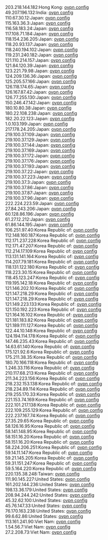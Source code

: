 203.218.144.182:Hong Kong: [ovpn config](vpn/203_218_144_182.ovpn)  
49.207.196.132:India: [ovpn config](vpn/49_207_196_132.ovpn)  
110.67.30.12:Japan: [ovpn config](vpn/110_67_30_12.ovpn)  
115.163.36.3:Japan: [ovpn config](vpn/115_163_36_3.ovpn)  
116.58.183.24:Japan: [ovpn config](vpn/116_58_183_24.ovpn)  
117.108.71.184:Japan: [ovpn config](vpn/117_108_71_184.ovpn)  
118.154.236.205:Japan: [ovpn config](vpn/118_154_236_205.ovpn)  
118.20.93.137:Japan: [ovpn config](vpn/118_20_93_137.ovpn)  
118.240.194.102:Japan: [ovpn config](vpn/118_240_194_102.ovpn)  
119.231.240.182:Japan: [ovpn config](vpn/119_231_240_182.ovpn)  
121.110.214.157:Japan: [ovpn config](vpn/121_110_214_157.ovpn)  
121.84.120.39:Japan: [ovpn config](vpn/121_84_120_39.ovpn)  
123.221.79.98:Japan: [ovpn config](vpn/123_221_79_98.ovpn)  
124.209.136.36:Japan: [ovpn config](vpn/124_209_136_36.ovpn)  
125.205.57.166:Japan: [ovpn config](vpn/125_205_57_166.ovpn)  
126.118.174.65:Japan: [ovpn config](vpn/126_118_174_65.ovpn)  
126.167.87.42:Japan: [ovpn config](vpn/126_167_87_42.ovpn)  
126.77.255.130:Japan: [ovpn config](vpn/126_77_255_130.ovpn)  
150.246.47.142:Japan: [ovpn config](vpn/150_246_47_142.ovpn)  
180.10.80.38:Japan: [ovpn config](vpn/180_10_80_38.ovpn)  
180.22.108.238:Japan: [ovpn config](vpn/180_22_108_238.ovpn)  
182.20.22.123:Japan: [ovpn config](vpn/182_20_22_123.ovpn)  
1.0.103.199:Japan: [ovpn config](vpn/1_0_103_199.ovpn)  
217.178.24.205:Japan: [ovpn config](vpn/217_178_24_205.ovpn)  
219.100.37.109:Japan: [ovpn config](vpn/219_100_37_109.ovpn)  
219.100.37.129:Japan: [ovpn config](vpn/219_100_37_129.ovpn)  
219.100.37.144:Japan: [ovpn config](vpn/219_100_37_144.ovpn)  
219.100.37.169:Japan: [ovpn config](vpn/219_100_37_169.ovpn)  
219.100.37.172:Japan: [ovpn config](vpn/219_100_37_172.ovpn)  
219.100.37.176:Japan: [ovpn config](vpn/219_100_37_176.ovpn)  
219.100.37.193:Japan: [ovpn config](vpn/219_100_37_193.ovpn)  
219.100.37.22:Japan: [ovpn config](vpn/219_100_37_22.ovpn)  
219.100.37.223:Japan: [ovpn config](vpn/219_100_37_223.ovpn)  
219.100.37.3:Japan: [ovpn config](vpn/219_100_37_3.ovpn)  
219.100.37.86:Japan: [ovpn config](vpn/219_100_37_86.ovpn)  
219.100.37.87:Japan: [ovpn config](vpn/219_100_37_87.ovpn)  
219.100.37.96:Japan: [ovpn config](vpn/219_100_37_96.ovpn)  
222.224.223.59:Japan: [ovpn config](vpn/222_224_223_59.ovpn)  
27.84.243.206:Japan: [ovpn config](vpn/27_84_243_206.ovpn)  
60.128.86.196:Japan: [ovpn config](vpn/60_128_86_196.ovpn)  
61.27.12.212:Japan: [ovpn config](vpn/61_27_12_212.ovpn)  
61.86.144.195:Japan: [ovpn config](vpn/61_86_144_195.ovpn)  
106.251.97.40:Korea Republic of: [ovpn config](vpn/106_251_97_40.ovpn)  
112.148.160.187:Korea Republic of: [ovpn config](vpn/112_148_160_187.ovpn)  
112.171.237.228:Korea Republic of: [ovpn config](vpn/112_171_237_228.ovpn)  
112.171.47.207:Korea Republic of: [ovpn config](vpn/112_171_47_207.ovpn)  
112.214.17.109:Korea Republic of: [ovpn config](vpn/112_214_17_109.ovpn)  
113.131.141.164:Korea Republic of: [ovpn config](vpn/113_131_141_164.ovpn)  
114.207.79.181:Korea Republic of: [ovpn config](vpn/114_207_79_181.ovpn)  
118.131.122.180:Korea Republic of: [ovpn config](vpn/118_131_122_180.ovpn)  
118.223.30.15:Korea Republic of: [ovpn config](vpn/118_223_30_15.ovpn)  
118.45.123.247:Korea Republic of: [ovpn config](vpn/118_45_123_247.ovpn)  
119.195.142.18:Korea Republic of: [ovpn config](vpn/119_195_142_18.ovpn)  
121.146.202.10:Korea Republic of: [ovpn config](vpn/121_146_202_10.ovpn)  
121.147.218.29:Korea Republic of: [ovpn config](vpn/121_147_218_29.ovpn)  
121.147.218.29:Korea Republic of: [ovpn config](vpn/121_147_218_29.ovpn)  
121.149.223.133:Korea Republic of: [ovpn config](vpn/121_149_223_133.ovpn)  
121.150.192.223:Korea Republic of: [ovpn config](vpn/121_150_192_223.ovpn)  
121.164.16.102:Korea Republic of: [ovpn config](vpn/121_164_16_102.ovpn)  
121.181.183.82:Korea Republic of: [ovpn config](vpn/121_181_183_82.ovpn)  
121.189.111.127:Korea Republic of: [ovpn config](vpn/121_189_111_127.ovpn)  
122.44.10.148:Korea Republic of: [ovpn config](vpn/122_44_10_148.ovpn)  
124.194.114.178:Korea Republic of: [ovpn config](vpn/124_194_114_178.ovpn)  
147.46.235.43:Korea Republic of: [ovpn config](vpn/147_46_235_43.ovpn)  
14.63.61.140:Korea Republic of: [ovpn config](vpn/14_63_61_140.ovpn)  
175.121.92.6:Korea Republic of: [ovpn config](vpn/175_121_92_6.ovpn)  
175.211.38.35:Korea Republic of: [ovpn config](vpn/175_211_38_35.ovpn)  
180.70.166.118:Korea Republic of: [ovpn config](vpn/180_70_166_118.ovpn)  
1.246.33.116:Korea Republic of: [ovpn config](vpn/1_246_33_116.ovpn)  
210.117.68.213:Korea Republic of: [ovpn config](vpn/210_117_68_213.ovpn)  
211.34.223.156:Korea Republic of: [ovpn config](vpn/211_34_223_156.ovpn)  
218.232.153.138:Korea Republic of: [ovpn config](vpn/218_232_153_138.ovpn)  
218.234.89.114:Korea Republic of: [ovpn config](vpn/218_234_89_114.ovpn)  
219.255.170.33:Korea Republic of: [ovpn config](vpn/219_255_170_33.ovpn)  
221.153.74.169:Korea Republic of: [ovpn config](vpn/221_153_74_169.ovpn)  
222.101.217.138:Korea Republic of: [ovpn config](vpn/222_101_217_138.ovpn)  
222.109.255.129:Korea Republic of: [ovpn config](vpn/222_109_255_129.ovpn)  
222.237.167.74:Korea Republic of: [ovpn config](vpn/222_237_167_74.ovpn)  
27.35.29.65:Korea Republic of: [ovpn config](vpn/27_35_29_65.ovpn)  
58.126.16.95:Korea Republic of: [ovpn config](vpn/58_126_16_95.ovpn)  
58.141.148.95:Korea Republic of: [ovpn config](vpn/58_141_148_95.ovpn)  
58.151.16.20:Korea Republic of: [ovpn config](vpn/58_151_16_20.ovpn)  
58.151.16.20:Korea Republic of: [ovpn config](vpn/58_151_16_20.ovpn)  
58.224.206.251:Korea Republic of: [ovpn config](vpn/58_224_206_251.ovpn)  
59.14.11.147:Korea Republic of: [ovpn config](vpn/59_14_11_147.ovpn)  
59.21.145.205:Korea Republic of: [ovpn config](vpn/59_21_145_205.ovpn)  
59.31.151.247:Korea Republic of: [ovpn config](vpn/59_31_151_247.ovpn)  
59.5.164.220:Korea Republic of: [ovpn config](vpn/59_5_164_220.ovpn)  
220.135.38.248:Taiwan: [ovpn config](vpn/220_135_38_248.ovpn)  
111.90.145.227:United States: [ovpn config](vpn/111_90_145_227.ovpn)  
161.202.144.236:United States: [ovpn config](vpn/161_202_144_236.ovpn)  
198.13.36.179:United States: [ovpn config](vpn/198_13_36_179.ovpn)  
208.94.244.242:United States: [ovpn config](vpn/208_94_244_242.ovpn)  
45.32.62.100:United States: [ovpn config](vpn/45_32_62_100.ovpn)  
45.76.147.33:United States: [ovpn config](vpn/45_76_147_33.ovpn)  
76.170.163.238:United States: [ovpn config](vpn/76_170_163_238.ovpn)  
99.6.62.86:United States: [ovpn config](vpn/99_6_62_86.ovpn)  
113.161.241.90:Viet Nam: [ovpn config](vpn/113_161_241_90.ovpn)  
1.54.56.7:Viet Nam: [ovpn config](vpn/1_54_56_7.ovpn)  
27.2.208.73:Viet Nam: [ovpn config](vpn/27_2_208_73.ovpn)  

